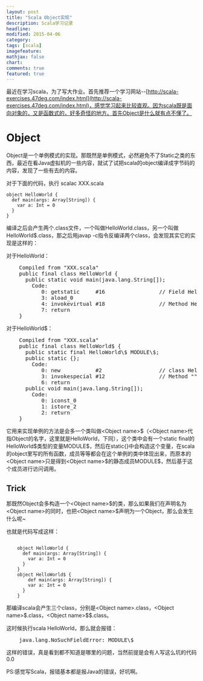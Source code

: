 ```yaml
---
layout: post
title: "Scala Object实现"
description: Scala学习记录
headline:
modified: 2015-04-06
category: 
tags: [scala]
imagefeature:
mathjax: false
chart:
comments: true
featured: true
---
```


最近在学习scala，为了写大作业。首先推荐一个学习网站--[http://scala-exercises.47deg.com/index.html](http://scala-exercises.47deg.com/index.html)，感觉学习起来比较直观。因为scala既是面向对象的，又是函数式的，好多奇怪的地方。首先Object是什么就有点不懂了。

# Object

Object是一个单例模式的实现。那既然是单例模式，必然避免不了Static之类的东西，最近在看Java虚拟机的一些内容，就试了试把scala的object编译成字节码的内容，发现了一些有去的内容。

对于下面的代码，执行 scalac XXX.scala

	object HelloWorld {
	  def main(args: Array[String]) {
	    var a: Int = 0
	  }
	}

编译之后会产生两个.class文件，一个叫做HelloWorld.class，另一个叫做HelloWorld\$.class，那之后用javap -c指令反编译两个class，会发现其实它的实现是这样的：

对于HelloWorld：
<pre>
	Compiled from "XXX.scala"
	public final class HelloWorld {
	  public static void main(java.lang.String[]);
	    Code:
	       0: getstatic     #16                 // Field HelloWorld$.MODULE\$:LHelloWorld$;
	       3: aload_0
	       4: invokevirtual #18                 // Method HelloWorld$.main:([Ljava/lang/String;)V
	       7: return
	}
</pre>
对于HelloWorld\$：
<pre>
	Compiled from "XXX.scala"
	public final class HelloWorld$ {
	  public static final HelloWorld\$ MODULE\$;
	  public static {};
	    Code:
	       0: new           #2                  // class HelloWorld$
	       3: invokespecial #12                 // Method "<init>":()V
	       6: return
	  public void main(java.lang.String[]);
	    Code:
	       0: iconst_0
	       1: istore_2
	       2: return
	}
</pre>
它用来实现单例的方法是会多一个类叫做\<Object name\>\$（\<Object name\>代指Object的名字，这里就是HelloWorld，下同），这个类中会有一个static final的HelloWorld\$类型的变量MODULE\$，然后在static{}中会构造这个变量，在scala的object里写的所有函数，成员等等都会在这个单例的类中体现出来，而原本的\<Object name\>只是得到\<Object name\>\$的静态成员MODULE\$，然后基于这个成员进行访问调用。

## Trick

那既然Object会多构造一个\<Object name\>\$的类，那么如果我们在声明名为\<Object name\>的同时，也把\<Object name\>\$声明为一个Object，那么会发生什么呢~

也就是代码写成这样：
<pre><code>
	object HelloWorld {
	  def main(args: Array[String]) {
	    var a: Int = 0
	  }
	}
	object HelloWorld$ {
		def main(args: Array[String]) {
	    var a: Int = 0
	  }
	}
</code></pre>
那编译scala会产生三个class，分别是\<Object name\>.class，\<Object name\>\$.class，\<Object name\>\$\$.class。

这时候执行scala HelloWorld，那么就会报错：

<pre>
	java.lang.NoSuchFieldError: MODULE\$
</pre>

这样的错误，真是看到都不知道是哪里的问题，当然前提是会有人写这么坑的代码0.0

PS:感觉写Scala，报错基本都是报Java的错误，好坑啊。